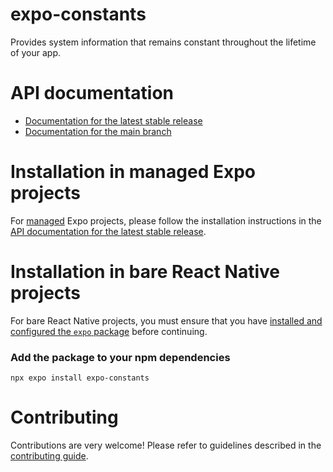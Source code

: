 # expo-constants

Provides system information that remains constant throughout the lifetime of your app.

# API documentation

- [Documentation for the latest stable release](https://docs.expo.dev/versions/latest/sdk/constants/)
- [Documentation for the main branch](https://docs.expo.dev/versions/unversioned/sdk/constants/)

# Installation in managed Expo projects

For [managed](https://docs.expo.dev/archive/managed-vs-bare/) Expo projects, please follow the installation instructions in the [API documentation for the latest stable release](https://docs.expo.dev/versions/latest/sdk/constants/).

# Installation in bare React Native projects

For bare React Native projects, you must ensure that you have [installed and configured the `expo` package](https://docs.expo.dev/bare/installing-expo-modules/) before continuing.

### Add the package to your npm dependencies

```
npx expo install expo-constants
```

# Contributing

Contributions are very welcome! Please refer to guidelines described in the [contributing guide](https://github.com/expo/expo#contributing).
